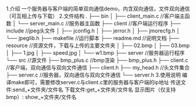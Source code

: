 1.介绍
    一个服务器与客户端的简单双向通信demo，内含双向通信，文件双向通信（可互相上传与下载）
2.文件结构
.
├── bin
│   ├── client_main.c //客户端主函数
│   └── server_main.c   //服务器主函数
├── client //客户端运行程序
├── include //jpeg头文件
│   ├── jconfig.h
│   ├── jerror.h
│   ├── jmorecfg.h
│   └── jpeglib.h
├── makefile //运行脚本
├── readme.md //说明文档
├── resource    //资源文件，下载与上传的主要文件夹
│   ├── 02.bmp
│   ├── 03.bmp
│   ├── 1.jpg
│   ├── speed.jpg
│   └── w1.bmp
├── server  //服务器运行程序
└── src //源文件
    ├── bmp_plus.c //bmp渲染
    ├── bmp_plus.h
    ├── client.c    //客户端，双向通信与双向文件通信
    ├── client.h
    ├── my_head.h   //头文件集合
    ├── server.c    //服务器，双向通信与双向文件通信
    └── server.h
3.使用说明
    编译make即可，需要修改server.c与client.c里的服务器与客户端的ip地址
    传送文件:send_+文件夹/文件名
    下载文件:get_+文件夹/文件名
    显示图片（仅支持bmp）: show_+文件夹/文件名